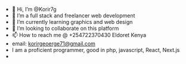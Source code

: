 - 👋 Hi, I’m @Korir7g
- 👀 I’m a full stack and freelancer web development
- 🌱 I’m currently learning graphics and web design 
- 💞️ I’m looking to collaborate on this platform
- 📫 How to reach me @ +254722370430 Eldoret Kenya
- email: korirgeoerge71@gmail.com
- I am a proficient programmer, good in php, javascript, React, Next.js
- 

<!---
Korir7g/Korir7g is a ✨ special ✨ repository because its `README.md` (this file) appears on your GitHub profile.
You can click the Preview link to take a look at your changes.
--->
